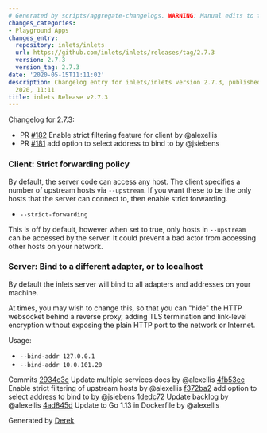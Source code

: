```yaml
---
# Generated by scripts/aggregate-changelogs. WARNING: Manual edits to this files will be overwritten.
changes_categories:
- Playground Apps
changes_entry:
  repository: inlets/inlets
  url: https://github.com/inlets/inlets/releases/tag/2.7.3
  version: 2.7.3
  version_tag: 2.7.3
date: '2020-05-15T11:11:02'
description: Changelog entry for inlets/inlets version 2.7.3, published on 15 May
  2020, 11:11
title: inlets Release v2.7.3
---
```


Changelog for 2.7.3:
* PR [#182](https://github.com/inlets/inlets/pull/182) Enable strict filtering feature for client by @alexellis
* PR [#181](https://github.com/inlets/inlets/pull/181) add option to select address to bind to by @jsiebens

### Client: Strict forwarding policy

By default, the server code can access any host. The client specifies a number of upstream hosts via `--upstream`. If you want these to be the only hosts that the server can connect to, then enable strict forwarding.

* `--strict-forwarding`

This is off by default, however when set to true, only hosts in `--upstream` can be accessed by the server. It could prevent a bad actor from accessing other hosts on your network.

### Server: Bind to a different adapter, or to localhost

By default the inlets server will bind to all adapters and addresses on your machine.

At times, you may wish to change this, so that you can "hide" the HTTP websocket behind a reverse proxy, adding TLS termination and link-level encryption without exposing the plain HTTP port to the network or Internet.

Usage:

* `--bind-addr 127.0.0.1`
* `--bind-addr 10.0.101.20`


Commits
[2934c3c](https://github.com/inlets/inlets/commit/2934c3c247ea28996ebb50889403befced94b29a) Update multiple services docs by @alexellis
[4fb53ec](https://github.com/inlets/inlets/commit/4fb53ecc9b2505e4b11a74425f31e21f07180b2a) Enable strict filtering of upstream hosts by @alexellis
[f372ba2](https://github.com/inlets/inlets/commit/f372ba25c5b992e73e2c17e1605e5be71d08104e) add option to select address to bind to by @jsiebens
[1dedc72](https://github.com/inlets/inlets/commit/1dedc721f632ada1c6398aa655b304a8e057c677) Update backlog by @alexellis
[4ad845d](https://github.com/inlets/inlets/commit/4ad845dc72d7f7820cd309e77974e2accf049efd) Update to Go 1.13 in Dockerfile by @alexellis

Generated by [Derek](https://github.com/alexellis/derek/)
